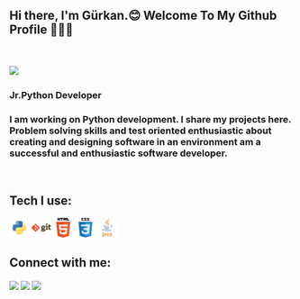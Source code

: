 ## Hi there, I'm Gürkan.:blush: Welcome To My Github Profile :wave::wave::wave:
<br>
<br>

<div><img src= ![as](https://user-images.githubusercontent.com/92585904/165974786-f9d1fff5-a9b9-471a-967a-68517090e150.jpg) align="right height="100" width="50"><div>


### Jr.Python Developer


### I am working on Python development. I share my projects here. Problem solving skills and test oriented enthusiastic about creating and designing software in an environment am a successful and enthusiastic software developer.
<br>

## Tech I use:

<img src="https://raw.githubusercontent.com/github/explore/80688e429a7d4ef2fca1e82350fe8e3517d3494d/topics/python/python.png"  float:left  width="35" height="35"> 
<img src="https://raw.githubusercontent.com/github/explore/80688e429a7d4ef2fca1e82350fe8e3517d3494d/topics/git/git.png"  float:left  width="35" height="35"> 
<img src="https://raw.githubusercontent.com/github/explore/80688e429a7d4ef2fca1e82350fe8e3517d3494d/topics/html/html.png" float:left  width="35" height="35"> 
<img src="https://raw.githubusercontent.com/github/explore/80688e429a7d4ef2fca1e82350fe8e3517d3494d/topics/css/css.png"  float:left width="35" height="35"> 
<img src="https://raw.githubusercontent.com/github/explore/5b3600551e122a3277c2c5368af2ad5725ffa9a1/topics/java/java.png"  float:left width="35" height="35"> 



[youtube]:https://www.instagram.com/gurkanesserr/?hl=tr
[twitter]:https://twitter.com/GrkanEser17
[linkedin]:https://www.linkedin.com/in/g%C3%BCrkan-eser-281819224/

## Connect with me:
[<img  width="35" src="https://unpkg.com/simple-icons@v6/icons/instagram.svg" align="center" />][youtube]
[<img  width="35" src="https://unpkg.com/simple-icons@v6/icons/twitter.svg" align="center" />][twitter]
[<img  width="35" src="https://unpkg.com/simple-icons@v6/icons/linkedin.svg" align="center" />][linkedin]
<br>
<br>








